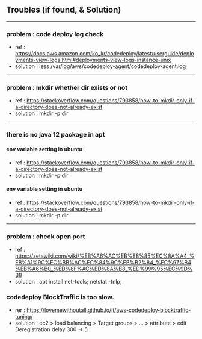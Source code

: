 ## Troubles (if found, & Solution)  

---
### problem : code deploy log check  
- ref : https://docs.aws.amazon.com/ko_kr/codedeploy/latest/userguide/deployments-view-logs.html#deployments-view-logs-instance-unix  
- solution : less /var/log/aws/codedeploy-agent/codedeploy-agent.log
---
### problem : mkdir whether dir exists or not 
- ref : https://stackoverflow.com/questions/793858/how-to-mkdir-only-if-a-directory-does-not-already-exist
- solution : mkdir -p dir
---
### there is no java 12 package in apt  
#### env variable setting in ubuntu
- ref : https://stackoverflow.com/questions/793858/how-to-mkdir-only-if-a-directory-does-not-already-exist
- solution : mkdir -p dir
#### env variable setting in ubuntu
- ref : https://stackoverflow.com/questions/793858/how-to-mkdir-only-if-a-directory-does-not-already-exist
- solution : mkdir -p dir

---
### problem : check open port 
- ref : https://zetawiki.com/wiki/%EB%A6%AC%EB%88%85%EC%8A%A4_%EB%A1%9C%EC%BB%AC%EC%84%9C%EB%B2%84_%EC%97%B4%EB%A6%B0_%ED%8F%AC%ED%8A%B8_%ED%99%95%EC%9D%B8
- solution : apt install net-tools; netstat -tnlp;

### codedeploy BlockTraffic is too slow.  
- rer : https://lovemewithoutall.github.io/it/aws-codedeploy-blocktraffic-tuning/  
- solution : ec2 > load balancing > Target groups > ... > attribute > edit Deregistration delay 300 -> 5